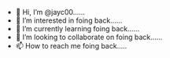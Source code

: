 - 👋 Hi, I’m @jayc00......
- 👀 I’m interested in foing back......
- 🌱 I’m currently learning foing back......
- 💞️ I’m looking to collaborate on foing back......
- 📫 How to reach me foing back.....

<!---
jayc00/jayc00 is a ✨ special ✨ repository because its `README.md` (this file) appears on your GitHub profile.
You can click the Preview link to take a look at your changes.
--->
